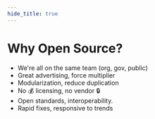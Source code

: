 ```yaml
---
hide_title: true
---
```


# **Why** Open Source?

* We're all on the same team (org, gov, public)
* Great advertising, force multiplier
* Modularization, reduce duplication
* No :moneybag: licensing, no vendor :lock:
* Open standards, interoperability.
* Rapid fixes, responsive to trends
